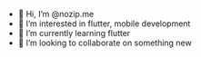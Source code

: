 - 👋 Hi, I’m @nozip.me
- 👀 I’m interested in flutter, mobile development
- 🌱 I’m currently learning flutter
- 💞️ I’m looking to collaborate on something new


<!---
nozipme/nozipme is a ✨ special ✨ repository because its `README.md` (this file) appears on your GitHub profile.
You can click the Preview link to take a look at your changes.
--->
